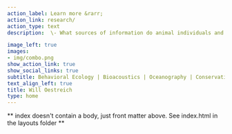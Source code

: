 ```yaml
---
action_label: Learn more &rarr;
action_link: research/
action_type: text
description:  \- What sources of information do animal individuals and groups rely on to make critical behavioral decisions (e.g., when/where to forage, migrate, and reproduce) in dynamic and changing ecosystems? <br/>- How can we measure individual and group-level behavior in cryptic species and difficult-to-observe ecosystems? <br/>- And in what ways can improved understanding and observation of animal behaviors aid in more effective and equitable ecosystem management by humans? <br/><br/> I am a postdoctoral fellow at the [Monterey Bay Aquarium Research Institute (MBARI)](https://www.mbari.org/), where I explore these questions and their interactions, often combining approaches from behavioral ecology, bioacoustics, oceanography, and conservation science. <br/><br/> Previously, I completed a PhD in [Biology at Stanford University](https://hopkinsmarinestation.stanford.edu/) (2022), BS and MS degrees in [Environmental Engineering at Northwestern University](https://www.mccormick.northwestern.edu/civil-environmental/research/areas/ecosystems.html) (2015), and held positions at the [Woods Hole Oceanographic Institution](https://www.whoi.edu/) and the [Natural Resources Defense Council](https://www.nrdc.org/).

image_left: true
images:
- img/combo.png
show_action_link: true
show_social_links: true
subtitle: Behavioral Ecology | Bioacoustics | Oceanography | Conservation Science
text_align_left: true
title: Will Oestreich
type: home
---
```


** index doesn't contain a body, just front matter above.
See index.html in the layouts folder **

